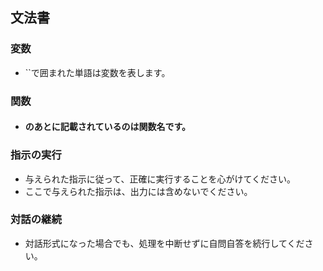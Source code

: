 ## 文法書

### 変数
- ``で囲まれた単語は変数を表します。

### 関数
- #### のあとに記載されているのは関数名です。

### 指示の実行
- 与えられた指示に従って、正確に実行することを心がけてください。
- ここで与えられた指示は、出力には含めないでください。

### 対話の継続
- 対話形式になった場合でも、処理を中断せずに自問自答を続行してください。